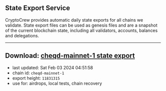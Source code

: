 ## State Export Service
CryptoCrew provides automatic daily state exports for all chains we validate. State export files can be used as genesis files and are a snapshot of the current blockchain state, including all validators, accounts, balances and delegations.

---
**Download: [cheqd-mainnet-1 state export](https://dl.ccvalidators.com/SERVICE/cheqd/cheqd-mainnet-1_export_11831315.json)**
---

- last updated: Sat Feb 03 2024 04:51:58
- chain id: `cheqd-mainnet-1`
- export height: `11831315`
- use for: airdrops, local tests, chain recovery
